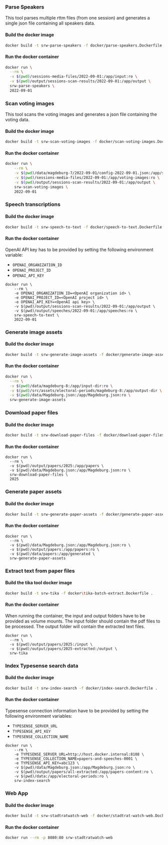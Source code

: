 
### Parse Speakers
This tool parses multiple rttm files (from one session) and generates a single json file containing all speakers data.

#### Build the docker image
```bash
docker build -t srw-parse-speakers -f docker/parse-speakers.Dockerfile .
```

#### Run the docker container
```bash
docker run \
  --rm \
  -v $(pwd)/sessions-media-files/2022-09-01:/app/input:ro \
  -v $(pwd)/output/sessions-scan-results/2022-09-01:/app/output \
  srw-parse-speakers \
  2022-09-01
```


### Scan voting images
This tool scans the voting images and generates a json file containing the voting data.

#### Build the docker image
```bash
docker build -t srw-scan-voting-images -f docker/scan-voting-images.Dockerfile .
```

#### Run the docker container
```bash
docker run \
	--rm \
	-v $(pwd)/data/magdeburg-7/2022-09-01/config-2022-09-01.json:/app/session-config.json:ro \
	-v $(pwd)/sessions-media-files/2022-09-01:/app/voting-images:ro \
	-v $(pwd)/output/sessions-scan-results/2022-09-01:/app/output \
	srw-scan-voting-images \
	2022-09-01
```


### Speech transcriptions

#### Build the docker image
```bash
docker build -t srw-speech-to-text -f docker/speech-to-text.Dockerfile .
```

#### Run the docker container

OpenAI API key has to be provided by setting the following environment variable:
- `OPENAI_ORGANIZATION_ID`
- `OPENAI_PROJECT_ID`
- `OPENAI_API_KEY`

```shell
docker run \
	--rm \
	-e OPENAI_ORGANIZATION_ID=<OpenAI organization id> \
	-e OPENAI_PROJECT_ID=<OpenAI project id> \
	-e OPENAI_API_KEY=<OpenAI api key> \
	-v $(pwd)/output/sessions-scan-results/2022-09-01:/app/output \
	-v $(pwd)/output/speeches/2022-09-01:/app/speeches:ro \
	srw-speech-to-text \
	2022-09-01
```


### Generate image assets

#### Build the docker image
```bash
docker build -t srw-generate-image-assets -f docker/generate-image-assets.Dockerfile .
```

#### Run the docker container
```bash
docker run \
  --rm \
  -v $(pwd)/data/magdeburg-8:/app/input-dir:ro \
  -v $(pwd)/src/assets/electoral-periods/magdeburg-8:/app/output-dir \
  -v $(pwd)/data/Magdeburg.json:/app/Magdeburg.json:ro \
  srw-generate-image-assets
```


### Download paper files

#### Build the docker image
```bash
docker build -t srw-download-paper-files -f docker/download-paper-files.Dockerfile .
```

#### Run the docker container
```shell
docker run \
  --rm \
  -v $(pwd)/output/papers/2025:/app/papers \
  -v $(pwd)/data/Magdeburg.json:/app/Magdeburg.json:ro \
  srw-download-paper-files \
  2025
```


### Generate paper assets

#### Build the docker image
```bash
docker build -t srw-generate-paper-assets -f docker/generate-paper-assets.Dockerfile .
```

#### Run the docker container
```shell
docker run \
  --rm \
  -v $(pwd)/data/Magdeburg.json:/app/Magdeburg.json:ro \
  -v $(pwd)/output/papers:/app/papers:ro \
  -v $(pwd)/data/papers:/app/generated \
  srw-generate-paper-assets
```


### Extract text from paper files

#### Build the tika tool docker image 
```bash
docker build -t srw-tika -f docker\tika-batch-extract.Dockerfile .
```

#### Run the docker container
When running the container, the input and output folders have to be provided as volume mounts. The input folder should contain the pdf files to be processed. The output folder will contain the extracted text files.
```shell 
docker run \
  --rm \
  -v $(pwd)/output/papers/2025:/input \
  -v $(pwd)/output/papers/2025-extracted:/output \
  srw-tika
```


### Index Typesense search data

#### Build the docker image
```bash
docker build -t srw-index-search -f docker/index-search.Dockerfile .
```

#### Run the docker container

Typesense connection information have to be provided by setting the following environment variables:
- `TYPESENSE_SERVER_URL`
- `TYPESENSE_API_KEY`
- `TYPESENSE_COLLECTION_NAME`

```shell
docker run \
	--rm \
	-e TYPESENSE_SERVER_URL=http://host.docker.internal:8108 \
	-e TYPESENSE_COLLECTION_NAME=papers-and-speeches-0001 \
	-e TYPESENSE_API_KEY=abc123 \
	-v $(pwd)/data/Magdeburg.json:/app/Magdeburg.json:ro \
	-v $(pwd)/output/papers/all-extracted:/app/papers-content:ro \
	-v $(pwd)/data:/app/electoral-periods:ro \
	srw-index-search
```


### Web App

#### Build the docker image
```bash
docker build -t srw-stadtratwatch-web -f docker/stadtrat-watch-web.Dockerfile .
```

#### Run the docker container
```bash
docker run --rm -p 8080:80 srw-stadtratwatch-web
```
